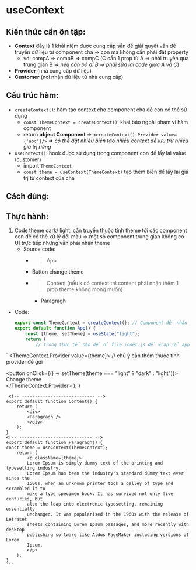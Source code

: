 # useContext
## Kiến thức cần ôn tập:
- **Context** đây là 1 khái niệm được cung cấp sẵn để giải quyết vấn đề truyền dữ liệu từ component cha => con mà không cần phải đặt property
  - vd: compA => compB => compC (C cần 1 prop từ A => phải truyền qua trung gian B => *nếu cần bỏ đi B => phải sửa lại code giữa A và C*)
- **Provider** (nhà cung cấp dữ liệu)
- **Customer** (nơi nhận dữ liệu từ nhà cung cấp)
## Cấu trúc hàm:
- `createContext()`: hàm tạo context cho component cha để con có thể sử dụng
  - `const ThemeContext = createContext()`: khai báo ngoài phạm vi hàm component
  - return **object Component** => `<createContext().Provider value={'abc'}/>` => *có thể đặt nhiều biến tạo nhiều context để lưu trữ nhiều giá trị riêng*
- `useContext()`: hook được sử dụng trong component con để lấy lại value (customer)
  - import `ThemeContext`
  - `const theme = useContext(ThemeContext)` tạo thêm biến để lấy lại giá trị từ context của cha 

## Cách dùng:

## Thực hành:
1. Code theme dark/ light: cần truyền thuộc tính theme tới các component con để có thể xử lý đổi màu => một số component trung gian không có UI trực tiếp nhưng vẫn phải nhận theme
   + Source code:
     + >App
      + Button change theme
      + >Content (nếu k có context thì content phải nhận thêm 1 prop theme không mong muốn)
        + Paragragh
  + Code:
    ```jsx
    export const ThemeContext = createContext(); // Component để nhận phần context (có thể tách thành component riêng ở file mới luôn để dễ cấu hình hơn)
    export default function App() {
        const [theme, setTheme] = useState("light");
        return (
            // trong thực tế nên để ở file index.js để wrap cả app, component con đều nhận được context
`            <ThemeContext.Provider value={theme}> // chú ý cần thêm thuộc tính provider để gửi 
            <div className="App">
                <button onClick={() => setTheme(theme === "light" ? "dark" : "light")}>
                Change theme
                </button>
                <Content />
            </div>
            </ThemeContext.Provider>
        );
    }

     <!-- ---------------------------- -->
    export default function Content() {
        return (
            <div>
            <Paragragh />
            </div>
        );
    }
    <!-- ---------------------------- -->
    export default function Paragragh() {
    const theme = useContext(ThemeContext);
        return (
            <p className={theme}>
            Lorem Ipsum is simply dummy text of the printing and typesetting industry.
            Lorem Ipsum has been the industry's standard dummy text ever since the
            1500s, when an unknown printer took a galley of type and scrambled it to
            make a type specimen book. It has survived not only five centuries, but
            also the leap into electronic typesetting, remaining essentially
            unchanged. It was popularised in the 1960s with the release of Letraset
            sheets containing Lorem Ipsum passages, and more recently with desktop
            publishing software like Aldus PageMaker including versions of Lorem
            Ipsum.
            </p>
        );
    }
    ```